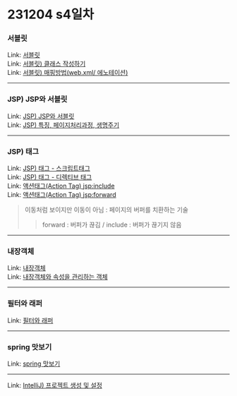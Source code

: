 # 231204 s4일차


### 서블릿

Link: [서블릿](https://blog.naver.com/dkumylove/223282883511)<br>
Link: [서블릿) 클래스 작성하기](https://blog.naver.com/dkumylove/223282916686)<br>
Link: [서블릿) 매핑방법(web.xml/ 에노테이션)](https://blog.naver.com/dkumylove/223282923196)<br>

---

### JSP) JSP와 서블릿

Link: [JSP) JSP와 서블릿](https://blog.naver.com/dkumylove/223283271178)<br>
Link: [JSP) 특징, 페이지처리과정, 생명주기](https://blog.naver.com/dkumylove/223283459833)<br>

---

### JSP) 태그

Link: [JSP) 태그 - 스크립트태그](https://blog.naver.com/dkumylove/223283540523)<br>
Link: [JSP) 태그 - 디렉티브 태그](https://blog.naver.com/dkumylove/223283554568)<br>
Link: [액션태그(Action Tag) <jsp:include>](https://blog.naver.com/dkumylove/223259471113)<br>
Link: [액션태그(Action Tag) <jsp:forward>](https://blog.naver.com/dkumylove/223259485884)<br>

> 이동처럼 보이지만 이동이 아님 : 페이지의 버퍼를 치환하는 기술
>>forward : 버퍼가 끊김
>>/ include : 버퍼가 끊기지 않음

---

### 내장객체

Link: [내장객체](https://blog.naver.com/dkumylove/223251832341)<br>
Link: [내장객체와 속성을 관리하는 객체](https://blog.naver.com/dkumylove/223283848978)<br>


-------------

### 필터와 래퍼

Link: [필터와 래퍼](https://blog.naver.com/dkumylove/223283865502)<br>

-------------


### spring 맛보기

Link: [spring 맛보기](https://blog.naver.com/dkumylove/223283874228)<br>

-------------

Link: [IntelliJ) 프로젝트 생성 및 설정](https://blog.naver.com/dkumylove/223283872688)<br>
